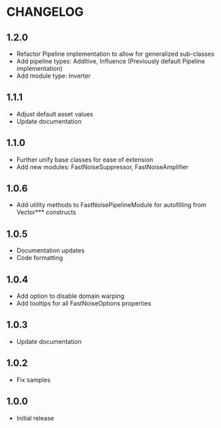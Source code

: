 # CHANGELOG

## 1.2.0

- Refactor Pipeline implementation to allow for generalized sub-classes
- Add pipeline types: Additive, Influence (Previously default Pipeline implementation)
- Add module type: Inverter

## 1.1.1

- Adjust default asset values
- Update documentation

## 1.1.0

- Further unify base classes for ease of extension
- Add new modules: FastNoiseSuppressor, FastNoiseAmplifier

## 1.0.6

- Add utility methods to FastNoisePipelineModule for autofilling from Vector*** constructs

## 1.0.5

- Documentation updates
- Code formatting

## 1.0.4

- Add option to disable domain warping
- Add tooltips for all FastNoiseOptions properties

## 1.0.3

- Update documentation

## 1.0.2

- Fix samples

## 1.0.0

- Initial release